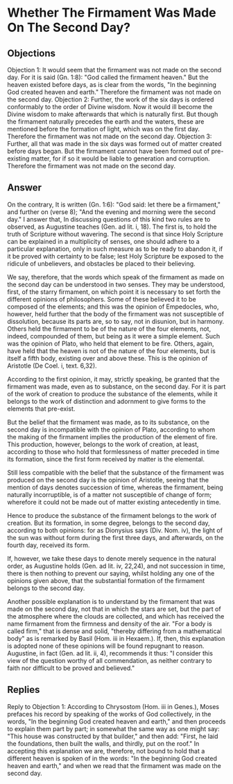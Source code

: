 # Whether The Firmament Was Made On The Second Day?
## Objections
Objection 1: It would seem that the firmament was not made on the second day. For it is said (Gn. 1:8): "God called the firmament heaven." But the heaven existed before days, as is clear from the words, "In the beginning God created heaven and earth." Therefore the firmament was not made on the second day.
Objection 2: Further, the work of the six days is ordered conformably to the order of Divine wisdom. Now it would ill become the Divine wisdom to make afterwards that which is naturally first. But though the firmament naturally precedes the earth and the waters, these are mentioned before the formation of light, which was on the first day. Therefore the firmament was not made on the second day.
Objection 3: Further, all that was made in the six days was formed out of matter created before days began. But the firmament cannot have been formed out of pre-existing matter, for if so it would be liable to generation and corruption. Therefore the firmament was not made on the second day.
## Answer
On the contrary, It is written (Gn. 1:6): "God said: let there be a firmament," and further on (verse 8); "And the evening and morning were the second day."
I answer that, In discussing questions of this kind two rules are to observed, as Augustine teaches (Gen. ad lit. i, 18). The first is, to hold the truth of Scripture without wavering. The second is that since Holy Scripture can be explained in a multiplicity of senses, one should adhere to a particular explanation, only in such measure as to be ready to abandon it, if it be proved with certainty to be false; lest Holy Scripture be exposed to the ridicule of unbelievers, and obstacles be placed to their believing.

We say, therefore, that the words which speak of the firmament as made on the second day can be understood in two senses. They may be understood, first, of the starry firmament, on which point it is necessary to set forth the different opinions of philosophers. Some of these believed it to be composed of the elements; and this was the opinion of Empedocles, who, however, held further that the body of the firmament was not susceptible of dissolution, because its parts are, so to say, not in disunion, but in harmony. Others held the firmament to be of the nature of the four elements, not, indeed, compounded of them, but being as it were a simple element. Such was the opinion of Plato, who held that element to be fire. Others, again, have held that the heaven is not of the nature of the four elements, but is itself a fifth body, existing over and above these. This is the opinion of Aristotle (De Coel. i, text. 6,32).

According to the first opinion, it may, strictly speaking, be granted that the firmament was made, even as to substance, on the second day. For it is part of the work of creation to produce the substance of the elements, while it belongs to the work of distinction and adornment to give forms to the elements that pre-exist.

But the belief that the firmament was made, as to its substance, on the second day is incompatible with the opinion of Plato, according to whom the making of the firmament implies the production of the element of fire. This production, however, belongs to the work of creation, at least, according to those who hold that formlessness of matter preceded in time its formation, since the first form received by matter is the elemental.

Still less compatible with the belief that the substance of the firmament was produced on the second day is the opinion of Aristotle, seeing that the mention of days denotes succession of time, whereas the firmament, being naturally incorruptible, is of a matter not susceptible of change of form; wherefore it could not be made out of matter existing antecedently in time.

Hence to produce the substance of the firmament belongs to the work of creation. But its formation, in some degree, belongs to the second day, according to both opinions: for as Dionysius says (Div. Nom. iv), the light of the sun was without form during the first three days, and afterwards, on the fourth day, received its form.

If, however, we take these days to denote merely sequence in the natural order, as Augustine holds (Gen. ad lit. iv, 22,24), and not succession in time, there is then nothing to prevent our saying, whilst holding any one of the opinions given above, that the substantial formation of the firmament belongs to the second day.

Another possible explanation is to understand by the firmament that was made on the second day, not that in which the stars are set, but the part of the atmosphere where the clouds are collected, and which has received the name firmament from the firmness and density of the air. "For a body is called firm," that is dense and solid, "thereby differing from a mathematical body" as is remarked by Basil (Hom. iii in Hexaem.). If, then, this explanation is adopted none of these opinions will be found repugnant to reason. Augustine, in fact (Gen. ad lit. ii, 4), recommends it thus: "I consider this view of the question worthy of all commendation, as neither contrary to faith nor difficult to be proved and believed."
## Replies
Reply to Objection 1: According to Chrysostom (Hom. iii in Genes.), Moses prefaces his record by speaking of the works of God collectively, in the words, "In the beginning God created heaven and earth," and then proceeds to explain them part by part; in somewhat the same way as one might say: "This house was constructed by that builder," and then add: "First, he laid the foundations, then built the walls, and thirdly, put on the roof." In accepting this explanation we are, therefore, not bound to hold that a different heaven is spoken of in the words: "In the beginning God created heaven and earth," and when we read that the firmament was made on the second day.